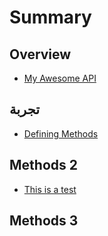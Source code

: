 # Summary

## Overview

* [My Awesome API](README.md)

## تجربة

* [Defining Methods](methods.md)

## Methods 2

* [This is a test](methods-2/this-is-a-test.md)

## Methods 3



